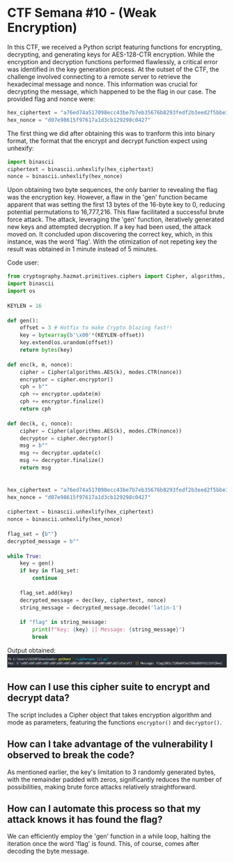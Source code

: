 # CTF Semana #10 - (Weak Encryption)

In this CTF, we received a Python script featuring functions for encrypting, decrypting, and generating keys for AES-128-CTR encryption. While the encryption and decryption functions performed flawlessly, a critical error was identified in the key generation process. At the outset of the CTF, the challenge involved connecting to a remote server to retrieve the hexadecimal message and nonce. This information was crucial for decrypting the message, which happened to be the flag in our case. The provided flag and nonce were:

```python
hex_ciphertext = "a76ed74a517098ecc43be7b7eb35676b8293fedf2b3eed2f5bbe3c96b532104e3a87baead44464"
hex_nonce = "d07e98615f97617a1d3cb129298c0427"
```
The first thing we did after obtaining this was to tranform this into binary format, the format that the encrypt and decrypt function expect using unhexify:

```python
import binascii
ciphertext = binascii.unhexlify(hex_ciphertext)
nonce = binascii.unhexlify(hex_nonce)
```

Upon obtaining two byte sequences, the only barrier to revealing the flag was the encryption key. However, a flaw in the 'gen' function became apparent that was setting the first 13 bytes of the 16-byte key to 0, reducing potential permutations to 16,777,216. This flaw facilitated a successful brute force attack. The attack, leveraging the 'gen' function, iteratively generated new keys and attempted decryption. If a key had been used, the attack moved on. It concluded upon discovering the correct key, which, in this instance, was the word 'flag'. With the otimization of not repeting key the result was obtained in 1 minute instead of 5 minutes.



Code user:
```python
from cryptography.hazmat.primitives.ciphers import Cipher, algorithms, modes
import binascii
import os

KEYLEN = 16

def gen(): 
	offset = 3 # Hotfix to make Crypto blazing fast!!
	key = bytearray(b'\x00'*(KEYLEN-offset)) 
	key.extend(os.urandom(offset))
	return bytes(key)

def enc(k, m, nonce):
	cipher = Cipher(algorithms.AES(k), modes.CTR(nonce))
	encryptor = cipher.encryptor()
	cph = b""
	cph += encryptor.update(m)
	cph += encryptor.finalize()
	return cph

def dec(k, c, nonce):
	cipher = Cipher(algorithms.AES(k), modes.CTR(nonce))
	decryptor = cipher.decryptor()
	msg = b""
	msg += decryptor.update(c)
	msg += decryptor.finalize()
	return msg


hex_ciphertext = "a76ed74a517098ecc43be7b7eb35676b8293fedf2b3eed2f5bbe3c96b532104e3a87baead44464"
hex_nonce = "d07e98615f97617a1d3cb129298c0427"

ciphertext = binascii.unhexlify(hex_ciphertext)
nonce = binascii.unhexlify(hex_nonce)

flag_set = {b""}
decrypted_message = b""

while True:
	key = gen()
	if key in flag_set:
		continue

	flag_set.add(key)
	decrypted_message = dec(key, ciphertext, nonce)
	string_message = decrypted_message.decode('latin-1')

	if "flag" in string_message:
		print(f"Key: {key} || Message: {string_message}")
		break
```

Output obtained:
<img src="/images/flag_decrypt.png" alt="Flag decrypted">


## How can I use this cipher suite to encrypt and decrypt data?
The script includes a Cipher object that takes encryption algorithm and mode as parameters, featuring the functions `encryptor()` and `decryptor()`.

## How can I take advantage of the vulnerability I observed to break the code?
As mentioned earlier, the key's limitation to 3 randomly generated bytes, with the remainder padded with zeros, significantly reduces the number of possibilities, making brute force attacks relatively straightforward.

## How can I automate this process so that my attack knows it has found the flag?
We can efficiently employ the 'gen' function in a while loop, halting the iteration once the word 'flag' is found. This, of course, comes after decoding the byte message.
